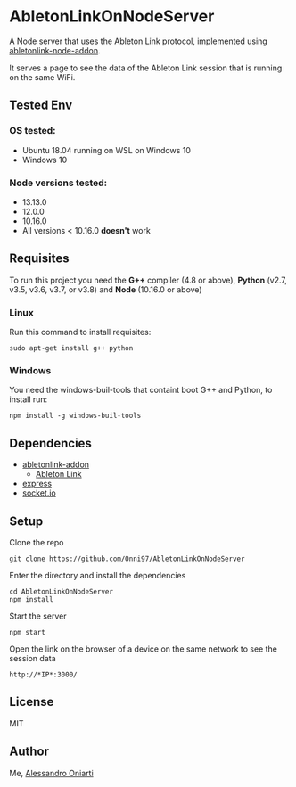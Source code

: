 # AbletonLinkOnNodeServer
A Node server that uses the Ableton Link protocol, implemented using [abletonlink-node-addon](https://github.com/Onni97/abletonlink-node-addon).

It serves a page to see the data of the Ableton Link session that is running on the same WiFi.


## Tested Env
### OS tested: 
* Ubuntu 18.04 running on WSL on Windows 10
* Windows 10

### Node versions tested:
* 13.13.0
* 12.0.0
* 10.16.0
* All versions < 10.16.0 **doesn't** work


## Requisites
To run this project you need the **G++** compiler (4.8 or above), **Python** (v2.7, v3.5, v3.6, v3.7, or v3.8) and **Node** (10.16.0 or above)

### Linux
Run this command to install requisites:
```
sudo apt-get install g++ python
```

### Windows
You need the windows-buil-tools that containt boot G++ and Python, to install run:
```
npm install -g windows-buil-tools
```

## Dependencies
* [abletonlink-addon](https://github.com/Onni97/abletonlink-node-addon)
    * [Ableton Link](https://github.com/ableton/link)
* [express](https://expressjs.com)
* [socket.io](https://socket.io)


## Setup
Clone the repo
```
git clone https://github.com/Onni97/AbletonLinkOnNodeServer
```
Enter the directory and install the dependencies
```
cd AbletonLinkOnNodeServer
npm install
```
Start the server
```
npm start
```

Open the link on the browser of a device on the same network to see the session data
```
http://*IP*:3000/
```

## License
MIT


## Author
Me, [Alessandro Oniarti](https://github.com/Onni97)